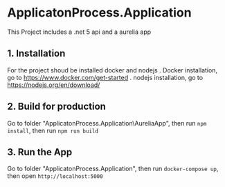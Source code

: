 # ApplicatonProcess.Application
This Project includes a .net 5 api and a aurelia app
## 1. Installation
For the project shoud be installed docker and nodejs
    . Docker installation, go to https://www.docker.com/get-started
    . nodejs installation, go to https://nodejs.org/en/download/

## 2. Build for production
Go to folder "ApplicatonProcess.Application\AureliaApp", then run `npm install`, then run `npm run build`
## 3. Run the App
Go to folder "ApplicatonProcess.Application", then run `docker-compose up`, then open `http://localhost:5000` 

